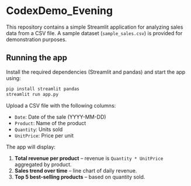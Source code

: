 # CodexDemo_Evening

This repository contains a simple Streamlit application for analyzing sales data from a CSV file. A sample dataset (`sample_sales.csv`) is provided for demonstration purposes.

## Running the app

Install the required dependencies (Streamlit and pandas) and start the app using:

```bash
pip install streamlit pandas
streamlit run app.py
```

Upload a CSV file with the following columns:

- `Date`: Date of the sale (YYYY-MM-DD)
- `Product`: Name of the product
- `Quantity`: Units sold
- `UnitPrice`: Price per unit

The app will display:

1. **Total revenue per product** – revenue is `Quantity * UnitPrice` aggregated by product.
2. **Sales trend over time** – line chart of daily revenue.
3. **Top 5 best-selling products** – based on quantity sold.
